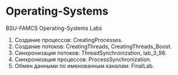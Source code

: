 # Operating-Systems
BSU-FAMCS Operating-Systems Labs
1. Создание процессов: CreatingProcesses. 
2. Создание потоков: CreatingThreads, CreatingThreads_Boost.
3. Cинхронизация потоков: ThreadSynchronization, lab_3_98.
4. Синхронизация процессов: ProcessSynchronization.
5. Обмен данными по именованным каналам: FinalLab.

